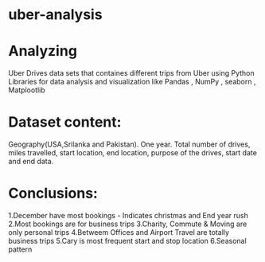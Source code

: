 # uber-analysis
# Analyzing 
Uber Drives data sets that containes different trips from Uber using Python Libraries for data analysis and visualization like Pandas , NumPy , seaborn , Matplootlib

# Dataset content: 
Geography(USA,Srilanka and Pakistan). One year. Total number of drives, miles travelled, start location, end location, purpose of the drives, start date and end data.

# Conclusions:
1.December have most bookings - Indicates christmas and End year rush
2.Most bookings are for business trips
3.Charity, Commute & Moving are only personal trips
4.Betweem Offices and Airport Travel are totally business trips
5.Cary is most frequent start and stop location
6.Seasonal pattern
